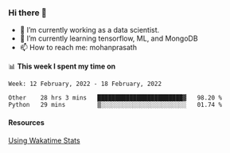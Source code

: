 ### Hi there 👋

- 🔭 I’m currently working as a data scientist.
- 🌱 I’m currently learning tensorflow, ML, and MongoDB
- 📫 How to reach me: mohanprasath

📊 **This week I spent my time on**
<!--START_SECTION:waka-->
```text
Week: 12 February, 2022 - 18 February, 2022

Other    28 hrs 3 mins   ████████████████████████▓   98.20 % 
Python   29 mins         ▒░░░░░░░░░░░░░░░░░░░░░░░░   01.74 % 
```
<!--END_SECTION:waka-->

#### Resources
[Using Wakatime Stats](https://github.com/marketplace/actions/waka-readme)
